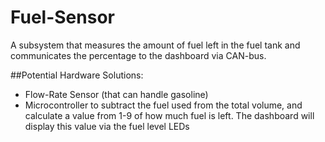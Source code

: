 # Fuel-Sensor

A subsystem that measures the amount of fuel left in the fuel tank and communicates the percentage to the dashboard via CAN-bus.

##Potential Hardware Solutions:
* Flow-Rate Sensor (that can handle gasoline)
* Microcontroller to subtract the fuel used from the total volume, and calculate a value from 1-9 of how much fuel is left. The dashboard will display this value via the fuel level LEDs
